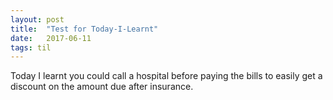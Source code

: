 ```yaml
---
layout: post
title:  "Test for Today-I-Learnt"
date:   2017-06-11
tags: til
---
```

Today I learnt you could call a hospital before paying the bills to easily get a discount on the amount due after insurance. 
